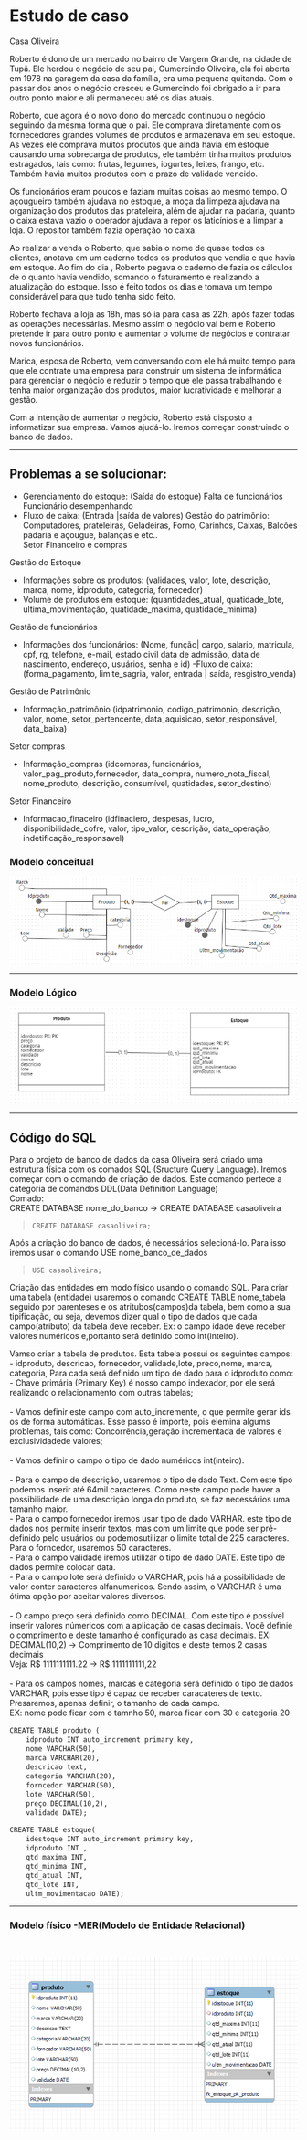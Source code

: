 # Estudo de caso
Casa Oliveira

Roberto é dono de um mercado no bairro de Vargem Grande, na cidade de Tupã. Ele herdou o negócio de seu pai, Gumercindo Oliveira, ela foi aberta em 1978 na garagem da casa da família, era uma pequena quitanda. Com o passar dos anos o negócio cresceu e Gumercindo foi obrigado a ir para outro ponto maior e ali permaneceu até os dias atuais.

Roberto, que agora é o novo dono do mercado continuou o negócio seguindo da mesma forma que o pai. Ele comprava diretamente com os fornecedores grandes volumes de produtos e armazenava em seu estoque. As vezes ele comprava muitos produtos que ainda havia em estoque causando uma sobrecarga de produtos, ele também tinha muitos produtos estragados, tais como: frutas, legumes, iogurtes, leites, frango, etc. Também havia muitos produtos com o prazo de validade vencido.

Os funcionários eram poucos e faziam muitas coisas ao mesmo tempo. O açougueiro também ajudava no estoque, a moça da limpeza ajudava na organização dos produtos das prateleira, além de ajudar na padaria, quanto o caixa estava vazio o operador ajudava a repor os laticínios e a limpar a loja. O repositor também fazia operação no caixa.

Ao realizar a venda o Roberto, que sabia o nome de quase todos os clientes, anotava em um caderno todos os produtos que vendia e que havia em estoque. Ao fim do dia , Roberto pegava o caderno de fazia os cálculos de o quanto havia vendido, somando o faturamento e realizando a atualização do estoque. Isso é feito todos os dias e tomava um tempo considerável para que tudo tenha sido feito.

Roberto fechava a loja as 18h, mas só ia para casa as 22h, após fazer todas as operações necessárias. Mesmo assim o negócio vai bem e Roberto pretende ir para outro ponto e aumentar o volume de negócios e contratar novos funcionários.

Marica, esposa de Roberto, vem conversando com ele há muito tempo para que ele contrate uma empresa para construir um sistema de informática para gerenciar o negócio e reduzir o tempo que ele passa trabalhando e tenha maior organização dos produtos, maior lucratividade e melhorar a gestão.

Com a intenção de aumentar o negócio, Roberto está disposto a informatizar sua empresa. Vamos ajudá-lo. Iremos começar construindo o banco de dados.

---

## Problemas a se solucionar:
+	Gerenciamento do estoque: (Saída do estoque)
	Falta de funcionários
	Funcionário desempenhando
+   Fluxo de caixa: (Entrada |saída de valores)
	Gestão do patrimônio: Computadores, prateleiras, Geladeiras, Forno, Carinhos, Caixas, Balcões padaria e açougue, balanças e etc..  
	Setor Financeiro e compras

Gestão do Estoque  
- Informações sobre os produtos: (validades, valor, lote, descrição, marca, nome, idproduto, categoria, fornecedor)
- Volume de produtos em estoque: (quantidades_atual, quatidade_lote, ultima_movimentação, quatidade_maxima, quatidade_minima)

Gestão de funcionários 
- Informações dos funcionários: (Nome, função| cargo, salario, matricula, cpf, rg, telefone, e-mail, estado civil data de admissão, data de nascimento, endereço, usuários, senha e id)
-Fluxo de caixa: (forma_pagamento, limite_sagria, valor, entrada | saída, resgistro_venda)

Gestão de Patrimônio
- Informação_patrimônio (idpatrimonio, codigo_patrimonio, descrição, valor, nome, setor_pertencente, data_aquisicao, setor_responsável, data_baixa)

Setor compras
- Informação_compras (idcompras, funcionários, valor_pag_produto,fornecedor, data_compra, numero_nota_fiscal, nome_produto, descrição, consumível, quatidades, setor_destino)

Setor Financeiro
- Informacao_finaceiro (idfinaciero, despesas, lucro, disponibilidade_cofre, valor, tipo_valor, descrição, data_operação, indetificação_responsavel)  

### Modelo conceitual

!['Diagrama do modelo conceitual'](./modeloconceitual.png)

---

### Modelo Lógico

!['Diagrama do modelo lógico'](./modelo_logico.png)

---

## Código do  SQL

Para o projeto de banco de dados da casa Oliveira será criado uma estrutura física com os comados SQL (Sructure Query Language). Iremos começar com o comando de criação de dados. Este comando pertece a categoria de comandos DDL(Data Definition Language)
<br>
Comado:
<br>
 CREATE DATABASE nome_do_banco -> CREATE DATABASE casaoliveira


><pre><code>CREATE DATABASE casaoliveira;</pre></code>

Após a criação do banco de dados, é necessários selecioná-lo. Para isso iremos usar o comando USE nome_banco_de_dados

><pre><code>USE casaoliveira;</pre></code>


Criação das entidades em modo físico usando o comando SQL. Para criar uma tabela (entidade) usaremos o comando CREATE TABLE nome_tabela seguido por parenteses e os atritubos(campos)da tabela, bem como a sua tipificação, ou seja, devemos dizer qual o tipo de dados que cada campo(atributo) da tabela deve receber. Ex: o campo idade deve receber valores numéricos e,portanto será definido como int(inteiro). 

Vamso criar a tabela de produtos. Esta tabela possui os seguintes campos:
<br>
		- idproduto, descricao, fornecedor, validade,lote, preco,nome, marca, categoria, Para cada será definido um tipo de dado para o idproduto como:
		- Chave primária (Primary Key) é nosso campo indexador, por ele será realizando o relacionamento com outras tabelas;
		<br><br>
        - Vamos definir este campo com auto_incremente, o que permite gerar ids os de forma automáticas. Esse passo é importe, pois elemina algums problemas, tais como: Concorrência,geração incrementada de valores e exclusividadede valores;
		<br><br>
        - Vamos definir o campo o tipo de dado numéricos int(inteiro).
		<br><br>
        - Para o campo de descrição, usaremos o tipo de dado Text. Com este tipo podemos inserir até 64mil caracteres. Como neste campo pode haver a possibilidade de uma descrição longa do produto, se faz necessários uma tamanho maior.
		<br>
        - Para o campo fornecedor iremos usar tipo de dado VARHAR. este tipo de dados nos permite inserir textos, mas com um limite que pode ser pré-definido pelo usuários ou podemosutilizar o limite total de 225 caracteres. Para o forncedor, usaremos 50 caracteres.
		<br>
        - Para o campo validade iremos utilizar o tipo de dado DATE. Este tipo de dados permite colocar data.
		<br>
		- Para o campo lote será definido o VARCHAR, pois há a possibilidade de valor conter caracteres alfanumericos. Sendo assim, o VARCHAR é uma ótima opção por aceitar valores diversos.
		<br><br>
        - O campo preço será definido como DECIMAL. Com este tipo é possível inserir valores númericos com a aplicação de casas decimais. Você definie o comprimento e deste tamanho
        é configurado as casa decimais. EX: DECIMAL(10,2) -> Comprimento de 10 digitos e deste temos 2 casas decimais
		<br>
Veja: R$ 1111111111.22 -> R$ 1111111111,22
<br> <br>
        - Para os campos nomes, marcas e categoria será definido o tipo de dados VARCHAR, pois esse tipo é capaz de receber caracateres de texto. Presaremos, apenas definir, o tamanho de cada campo.
		<br>
EX: nome pode ficar com o tamnho 50, marca ficar com 30 e categoria 20

```
CREATE TABLE produto (
	idproduto INT auto_increment primary key, 
	nome VARCHAR(50), 
	marca VARCHAR(20), 
	descricao text, 
	categoria VARCHAR(20), 
	forncedor VARCHAR(50), 
	lote VARCHAR(50), 
	preço DECIMAL(10,2), 
	validade DATE);
```
```
CREATE TABLE estoque(
	idestoque INT auto_increment primary key, 
	idproduto INT , 
	qtd_maxima INT, 
	qtd_minima INT, 
	qtd_atual INT, 
	qtd_lote INT, 
	ultm_movimentacao DATE);
```
---
### Modelo físico -MER(Modelo de Entidade Relacional)
<br>

!["Diagrama do modelo de Entidade Realacional"](./modelo_fisico.png)